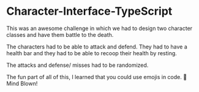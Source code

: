 ﻿# Character-Interface-TypeScript
 
 This was an awesome challenge in which we had to design two character classes and have them battle to the death. 
 
 The characters had to be able to attack and defend. They had to have a health bar and they had to be able to recoop their health by resting. 
 
 The attacks and defense/ misses had to be randomized.
 
 The fun part of all of this, I learned that you could use emojis in code. 🤯Mind Blown!
